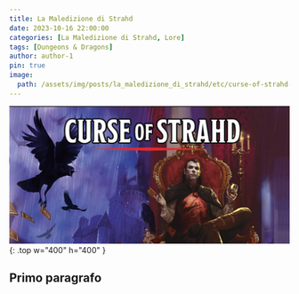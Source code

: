 ```yaml
---
title: La Maledizione di Strahd
date: 2023-10-16 22:00:00
categories: [La Maledizione di Strahd, Lore]
tags: [Dungeons & Dragons]
author: author-1
pin: true
image:
  path: /assets/img/posts/la_maledizione_di_strahd/etc/curse-of-strahd-header.jpg
---
```


![Desktop View](/assets/img/posts/la_maledizione_di_strahd/etc/curse-of-strahd-header.jpg){: .top w="400" h="400" }

## Primo paragrafo
